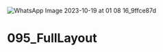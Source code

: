 ![WhatsApp Image 2023-10-19 at 01 08 16_9ffce87d](https://github.com/Renitaw/095_FullLayout/assets/115162527/34b27a20-b569-4535-8b0b-d2f8f2b8dcff)

# 095_FullLayout
